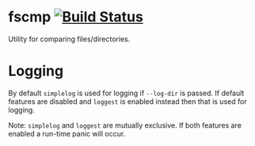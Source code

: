 # fscmp [![Build Status](https://travis-ci.org/drrlvn/fscmp.svg?branch=master)](https://travis-ci.org/drrlvn/fscmp)

Utility for comparing files/directories.

# Logging

By default `simplelog` is used for logging if `--log-dir` is passed. If default features are
disabled and `loggest` is enabled instead then that is used for logging.

Note: `simplelog` and `loggest` are mutually exclusive. If both features are enabled a run-time
panic will occur.
